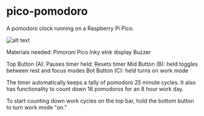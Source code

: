 # pico-pomodoro
A pomodoro clock running on a Raspberry Pi Pico.

![alt text](https://github.com/johnink/pico-pomodoro/image.jpg?raw=true)

Materials needed:
Pimoroni Pico Inky eInk display
Buzzer

Top Button (A): Pauses timer
          held: Resets timer
Mid Button (B): held toggles between rest and focus modes
Bot Button (C): held turns on work mode

The timer automatically keeps a tally of pomodoro 25 minute cycles. It also has functionality to count down 16 pomodoros for an 8 hour work day.

To start counting down work cycles on the top bar, hold the bottom button to turn work mode "on."
